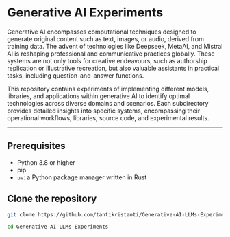 # Generative AI Experiments

Generative AI encompasses computational techniques designed to generate original content such as text, images, or audio, derived from training data. The advent of technologies like Deepseek, MetaAI, and Mistral AI is reshaping professional and communicative practices globally. These systems are not only tools for creative endeavours, such as authorship replication or illustrative recreation, but also valuable assistants in practical tasks, including question-and-answer functions.

This repository contains experiments of implementing different models, libraries, and applications within generative AI to identify optimal technologies across diverse domains and scenarios. Each subdirectory provides detailed insights into specific systems, encompassing their operational workflows, libraries, source code, and experimental results.

---

## Prerequisites

- Python 3.8 or higher
- pip
- `uv`: a Python package manager written in Rust

## Clone the repository

```bash
git clone https://github.com/tantikristanti/Generative-AI-LLMs-Experiments.git

cd Generative-AI-LLMs-Experiments
```
